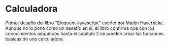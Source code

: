 # Calculadora
Primer desafio del libro "Eloquent Javascript" escrito por Marijn Haverbeke.
Aunque no lo pone como un desafío en si, el libro confirma que con los 
conocimientos adquiridos hasta el capitulo 2 se pueden crear las funciones basicas de una calculadora.
